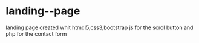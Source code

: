 # landing--page
landing page created whit htmcl5,css3,bootstrap js for the scrol button and php for the contact form
